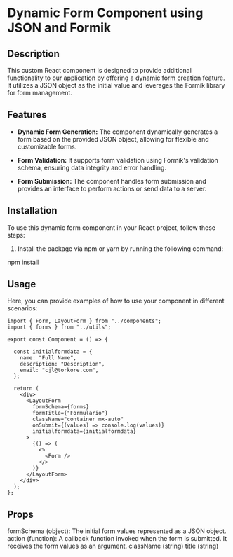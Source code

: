 # Dynamic Form Component using JSON and Formik

## Description
This custom React component is designed to provide additional functionality to our application by offering a dynamic form creation feature. It utilizes a JSON object as the initial value and leverages the Formik library for form management.

## Features

- **Dynamic Form Generation:** The component dynamically generates a form based on the provided JSON object, allowing for flexible and customizable forms.

- **Form Validation:** It supports form validation using Formik's validation schema, ensuring data integrity and error handling.

- **Form Submission:** The component handles form submission and provides an interface to perform actions or send data to a server.

## Installation
To use this dynamic form component in your React project, follow these steps:

1. Install the package via npm or yarn by running the following command:

npm install

## Usage
Here, you can provide examples of how to use your component in different scenarios:

```
import { Form, LayoutForm } from "../components";
import { forms } from "../utils";

export const Component = () => {
    
  const initialformdata = {
    name: "Full Name",
    description: "Description",
    email: "cjl@torkore.com",
  };

  return (
    <div>
      <LayoutForm
        formSchema={forms}
        formTitle={"Formulario"}
        className="container mx-auto"
        onSubmit={(values) => console.log(values)}
        initialformdata={initialformdata}
      >
        {() => (
          <>
            <Form />
          </>
        )}
      </LayoutForm>
    </div>
  );
};
```

## Props

formSchema (object): The initial form values represented as a JSON object.
action (function): A callback function invoked when the form is submitted. It receives the form values as an argument.
className (string)
title (string)